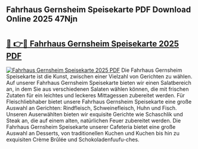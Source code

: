 ## Fahrhaus Gernsheim Speisekarte PDF Download Online 2025 47Njn

# <h2><a href="http://gc8gve.nevu.top/?p=Fahrhaus+Gernsheim+Speisekarte">🔗 👉🔴 Fahrhaus Gernsheim Speisekarte 2025 PDF</a></h2>

[![Fahrhaus Gernsheim Speisekarte 2025 PDF](https://i.imgur.com/dBaPXMq.png)](http://gc8gve.nevu.top/?p=Fahrhaus+Gernsheim+Speisekarte)
Die Fahrhaus Gernsheim Speisekarte ist die Kunst, zwischen einer Vielzahl von Gerichten zu wählen. Auf unserer Fahrhaus Gernsheim Speisekarte bieten wir einen Salatbereich an, in dem Sie aus verschiedenen Salaten wählen können, die mit frischen Zutaten für ein leichtes und leckeres Mittagessen zubereitet werden. Für Fleischliebhaber bietet unsere Fahrhaus Gernsheim Speisekarte eine große Auswahl an Gerichten: Rindfleisch, Schweinefleisch, Huhn und Fisch. Unseren Auserwählten bieten wir exquisite Gerichte wie Schaschlik und Steak an, die auf einem alten, natürlichen Feuer zubereitet werden. Die Fahrhaus Gernsheim Speisekarte unserer Cafeteria bietet eine große Auswahl an Desserts, von traditionellen Kuchen und Kuchen bis hin zu exquisiten Crème Brûlée und Schokoladenfuufu-ches.
